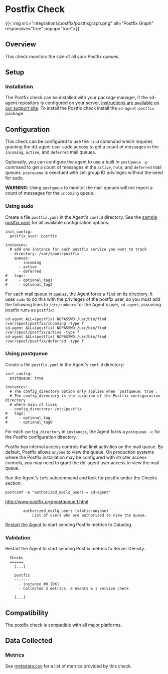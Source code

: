 # Postfix Check
{{< img src="integrations/postfix/postfixgraph.png" alt="Postfix Graph" responsive="true" popup="true">}}
## Overview

This check monitors the size of all your Postfix queues.

## Setup
### Installation

The Postfix check can be installed with your package manager, if the sd-agent repository is configured on your server, [instructions are available on our support site](https://support.serverdensity.com/hc/en-us/search?query=Postfix). To install the Postfix check install the `sd-agent-postfix` package.

## Configuration
This check can be configured to use the `find` command which requires granting the dd-agent user sudo access to get a count of messages in the `incoming`, `active`, and `deferred` mail queues.

Optionally, you can configure the agent to use a built in `postqueue -p` command to get a count of messages in the `active`, `hold`, and `deferred` mail queues. `postqueue` is exectued with set-group ID privileges without the need for sudo.

**WARNING**: Using `postqueue` to monitor the mail queues will not report a count of messages for the `incoming` queue.

### Using sudo
Create a file `postfix.yaml` in the Agent's `conf.d` directory. See the [sample postfix.yaml](https://github.com/DataDog/integrations-core/blob/master/postfix/conf.yaml.example) for all available configuration options:

```
init_config:
  postfix_user: postfix

instances:
  # add one instance for each postfix service you want to track
  - directory: /var/spool/postfix
    queues:
      - incoming
      - active
      - deferred
#   tags:
#     - optional_tag1
#     - optional_tag2
```

For each mail queue in `queues`, the Agent forks a `find` on its directory.
It uses `sudo` to do this with the privileges of the postfix user, so you must
add the following lines to `/etc/sudoers` for the Agent's user, `sd-agent`,
assuming postfix runs as `postfix`:
```
sd-agent ALL=(postfix) NOPASSWD:/usr/bin/find /var/spool/postfix/incoming -type f
sd-agent ALL=(postfix) NOPASSWD:/usr/bin/find /var/spool/postfix/active -type f
sd-agent ALL=(postfix) NOPASSWD:/usr/bin/find /var/spool/postfix/deferred -type f
```
### Using postqueue
Create a file `postfix.yaml` in the Agent's `conf.d` directory:

```
init_config:
  postqueue: true

instances:
  # The config_directory option only applies when `postqueue: true`.
  # The config_directory is the location of the Postfix configuration directory
  # where main.cf lives.
  - config_directory: /etc/postfix
#   tags:
#     - optional_tag
#     - optional_tag0
```
For each `config_directory` in `instances`, the Agent forks a `postqueue -c` for
the Postfix configuration directory.

Postfix has internal access controls that limit activities on the mail queue. By default,
Postfix allows `anyone` to view the queue. On production systems where the Postfix installation
may be configured with stricter access controls, you may need to grant the dd-agent user access to view
the mail queue.

Run the Agent's `info` subcommand and look for postfix under the Checks section:
    
    postconf -e "authorized_mailq_users = sd-agent"        

http://www.postfix.org/postqueue.1.html

            authorized_mailq_users (static:anyone)
                List of users who are authorized to view the queue.


[Restart the Agent](https://docs.datadoghq.com/agent/faq/start-stop-restart-the-datadog-agent) to start sending Postfix metrics to Datadog.

### Validation

Restart the Agent to start sending Postfix metrics to Server Density.

```
  Checks
  ======
    [...]

    postfix
    -------
      - instance #0 [OK]
      - Collected 3 metrics, 0 events & 1 service check

    [...]
```

## Compatibility

The postfix check is compatible with all major platforms.

## Data Collected
### Metrics
See [metadata.csv](metadata.csv) for a list of metrics provided by this check.

